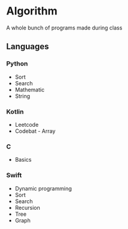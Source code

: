 # Algorithm

A whole bunch of programs made during class

## Languages

### Python

- Sort
- Search
- Mathematic
- String

### Kotlin

- Leetcode
- Codebat - Array

### C

- Basics

### Swift

- Dynamic programming
- Sort
- Search
- Recursion
- Tree
- Graph
